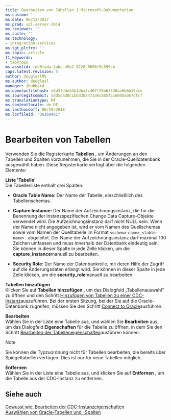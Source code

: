 ```yaml
---
title: Bearbeiten von Tabellen | Microsoft-Dokumentation
ms.custom: ''
ms.date: 06/13/2017
ms.prod: sql-server-2014
ms.reviewer: ''
ms.suite: ''
ms.technology:
- integration-services
ms.tgt_pltfrm: ''
ms.topic: article
f1_keywords:
- tabProps
ms.assetid: fed8fada-2abc-45e2-8228-0656f9c599cb
caps.latest.revision: 5
author: douglaslMS
ms.author: douglasl
manager: jhubbard
ms.openlocfilehash: e3d3fdde44b1dba2c467f25b6f338ae8b6b15ece
ms.sourcegitcommit: 5dd5cad0c1bbd308471d6c885f516948ad67dfcf
ms.translationtype: MT
ms.contentlocale: de-DE
ms.lasthandoff: 06/19/2018
ms.locfileid: "36160481"
---
```

# <a name="edit-tables"></a>Bearbeiten von Tabellen
  Verwenden Sie die Registerkarte **Tabellen** , um Änderungen an den Tabellen und Spalten vorzunehmen, die Sie in der Oracle-Quelldatenbank ausgewählt haben. Diese Registerkarte verfügt über die folgenden Elemente:  
  
 **Liste 'Tabelle'**  
 Die Tabellenliste enthält drei Spalten:  
  
-   **Oracle Table Name**: Der Name der Tabelle, einschließlich des Tabellenschemas.  
  
-   **Capture Instance:** Der Name der Aufzeichnungsinstanz, die für die Benennung der instanzspezifischen Change Data Capture-Objekte verwendet wird. Die Aufzeichnungsinstanz darf nicht NULL sein. Wenn der Name nicht angegeben ist, wird er vom Namen des Quellschemas sowie vom Namen der Quelltabelle im Format `<schema-name>_<table-name>.` abgeleitet. Der Name der Aufzeichnungsinstanz darf maximal 100 Zeichen umfassen und muss innerhalb der Datenbank eindeutig sein. Sie können in dieser Spalte in jede Zelle klicken, um die **capture_instance**manuell zu bearbeiten.  
  
-   **Security Role**: Der Name der Datenbankrolle, mit deren Hilfe der Zugriff auf die Änderungsdaten erlangt wird. Sie können in dieser Spalte in jede Zelle klicken, um die **security_role**manuell zu bearbeiten.  
  
 **Tabellen hinzufügen**  
 Klicken Sie auf **Tabellen hinzufügen** , um das Dialogfeld „Tabellenauswahl“ zu öffnen und den Schritt [Hinzufügen von Tabellen zu einer CDC-Instanz](add-tables-to-a-cdc-instance.md)auszuführen. Bei der ersten Sitzung, bei der Sie auf die Oracle-Datenbank zugreifen, müssen Sie den Schritt [Connect to Oracle](connect-to-oracle.md)ausführen.  
  
 **Bearbeiten**  
 Wählen Sie in der Liste eine Tabelle aus, und wählen Sie **Bearbeiten** aus, um das Dialogfeld **Eigenschaften** für die Tabelle zu öffnen, in dem Sie den Schritt [Bearbeiten der Tabelleneigenschaften](edit-the-table-properties.md)ausführen können.  
  
> [!NOTE]  
>  Sie können die Typzuordnung nicht für Tabellen bearbeiten, die bereits über Spiegeltabellen verfügen. Dies ist nur für neue Tabellen möglich.  
  
 **Entfernen**  
 Wählen Sie in der Liste eine Tabelle aus, und klicken Sie auf **Entfernen** , um die Tabelle aus der CDC-Instanz zu entfernen.  
  
## <a name="see-also"></a>Siehe auch  
 [Gewusst wie: Bearbeiten der CDC-Instanzeigenschaften](how-to-edit-the-cdc-instance-properties.md)   
 [Auswählen von Oracle-Tabellen und -Spalten](select-oracle-tables-and-columns.md)  
  
  